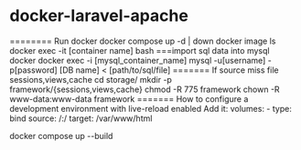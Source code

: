 # docker-laravel-apache

======== Run docker
docker compose up -d | down
docker image ls
docker exec -it [container name] bash
===import sql data into mysql docker
docker exec -i [mysql_container_name] mysql -u[username] -p[password] [DB name] < [path/to/sql/file]
======= If source miss file sessions,views,cache
cd storage/ 
mkdir -p framework/{sessions,views,cache}
chmod -R 775 framework 
chown -R www-data:www-data framework
======= How to configure a development environment with live-reload enabled
Add it:
    volumes:
      - type: bind
        source: /:/
        target: /var/www/html

docker compose up --build
